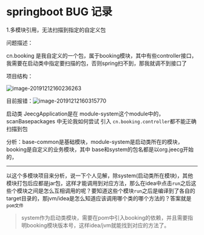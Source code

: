 # springboot BUG 记录 #

1.多模块引用，无法扫描到指定的自定义包

问题描述：

cn.booking 是我自定义的一个包，属于booking模块，其中有些controller接口，我需要在启动类中指定要扫描的包，否则spring扫不到，那我就调不到接口了

项目结构：

![image-20191212160236263](C:\Users\king_zl\AppData\Roaming\Typora\typora-user-images\image-20191212160236263.png)

目前报错：![image-20191212160315770](C:\Users\king_zl\AppData\Roaming\Typora\typora-user-images\image-20191212160315770.png)

启动类 JeecgApplication是在 module-system这个module中的，scanBasepackages 中无论我如何尝试 引入 `cn.booking.controller`都不能正确扫描到包

分析：base-common是基础模块，module-system是启动类所在的模块，booking是自定义的业务模块，其中 base和system的包名都是以org.jeecg开始的，

-------------------------------------

以这个多模块项目来分析，说一下个人见解，除system(启动类所在模块)，其他模块打包后应都是jar包，这样才能调用到对应方法，那么在idea中点击`run`之后这些个模块之间是怎么互相调用的呢？要知道这些个模块`run`之后是编译到了各自的target目录的，那jvm/idea是怎么知道应该调用哪个类的哪个方法的？答案就是`pom文件`

> system作为启动类模块，需要在pom中引入booking的依赖，并且需要指明booking模块版本号，这样idea/jvm就能找到对应的方法了。